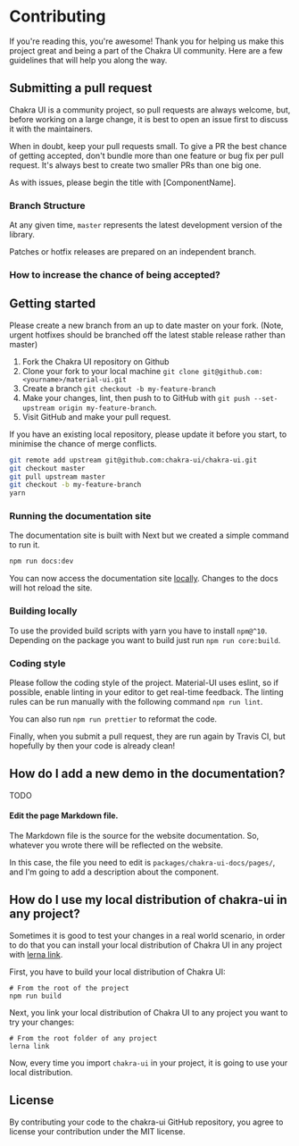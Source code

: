 # Contributing

If you're reading this, you're awesome! Thank you for helping us make this project great and being a part of the Chakra UI community. Here are a few guidelines that will help you along the way.

## Submitting a pull request

Chakra UI is a community project, so pull requests are always welcome, but, before working on a large change, it is best to open an issue first to discuss it with the maintainers.

When in doubt, keep your pull requests small. To give a PR the best chance of getting accepted, don't bundle more than one feature or bug fix per pull request. It's always best to create two smaller PRs than one big one.

As with issues, please begin the title with [ComponentName].

### Branch Structure

At any given time, `master` represents the latest development version of the library.

Patches or hotfix releases are prepared on an independent branch.


### How to increase the chance of being accepted?


## Getting started

Please create a new branch from an up to date master on your fork. (Note, urgent hotfixes should be branched off the latest stable release rather than master)

1. Fork the Chakra UI repository on Github
2. Clone your fork to your local machine `git clone git@github.com:<yourname>/material-ui.git`
3. Create a branch `git checkout -b my-feature-branch`
4. Make your changes, lint, then push to to GitHub with `git push --set-upstream origin my-feature-branch`.
5. Visit GitHub and make your pull request.

If you have an existing local repository, please update it before you start, to minimise the chance of merge conflicts.
```sh
git remote add upstream git@github.com:chakra-ui/chakra-ui.git
git checkout master
git pull upstream master
git checkout -b my-feature-branch
yarn
```

### Running the documentation site

The documentation site is built with Next but we created a simple command to run it.

```sh
npm run docs:dev
```
You can now access the documentation site [locally](http://localhost:3000).
Changes to the docs will hot reload the site.

### Building locally

To use the provided build scripts with yarn you have to install `npm@^10`.
Depending on the package you want to build just run `npm run core:build`.

### Coding style

Please follow the coding style of the project. Material-UI uses eslint, so if possible, enable linting in your editor to get real-time feedback. The linting rules can be run manually with the following command `npm run lint`.

You can also run `npm run prettier` to reformat the code.

Finally, when you submit a pull request, they are run again by Travis CI, but hopefully by then your code is already clean!

## How do I add a new demo in the documentation?

TODO

#### Edit the page Markdown file.

The Markdown file is the source for the website documentation. So, whatever you wrote there will be reflected on the website.

In this case, the file you need to edit is `packages/chakra-ui-docs/pages/`, and I'm going to add a description about the component.

## How do I use my local distribution of chakra-ui in any project?

Sometimes it is good to test your changes in a real world scenario, in order to do that you can install your local distribution of Chakra UI in any project with [lerna link](https://github.com/lerna/lerna/tree/master/commands/link).

First, you have to build your local distribution of Chakra UI:

```shell
# From the root of the project
npm run build
```

Next, you link your local distribution of Chakra UI to any project you want to try your changes:

```shell
# From the root folder of any project
lerna link
```

Now, every time you import `chakra-ui` in your project, it is going to use your local distribution.


## License

By contributing your code to the chakra-ui GitHub repository, you agree to license your contribution under the MIT license.
